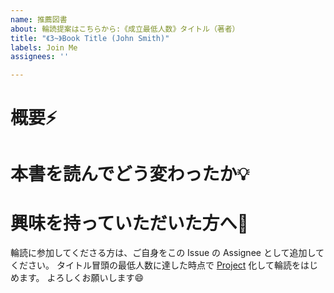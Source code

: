 ```yaml
---
name: 推薦図書
about: 輪読提案はこちらから:《成立最低人数》タイトル（著者）
title: "《3~》Book Title (John Smith)"
labels: Join Me
assignees: ''

---
```


# 概要:zap:

# 本書を読んでどう変わったか:bulb:

# 興味を持っていただいた方へ:mega:
<!-- Issue 作成者の方へ: ご自身を Assign するのを忘れないでね -->
輪読に参加してくださる方は、ご自身をこの Issue の Assignee として追加してください。
タイトル冒頭の最低人数に達した時点で [Project](https://github.com/fra-dev-ops-bu/bookshelf/projects) 化して輪読をはじめます。
よろしくお願いします:smile:

